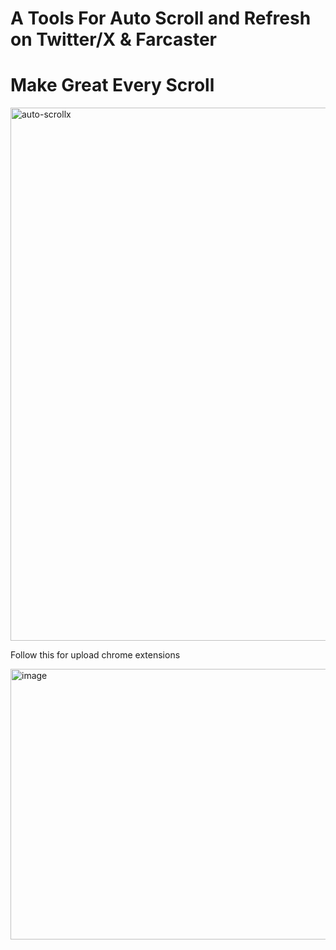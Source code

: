 # A Tools For Auto Scroll and Refresh on Twitter/X & Farcaster

# Make Great Every Scroll

<img width="1422" height="853" alt="auto-scrollx" src="https://github.com/user-attachments/assets/454bc5b4-2ad7-491c-ab54-a4a43aafa6ce" />



Follow this for upload chrome extensions

<img width="1439" height="433" alt="image" src="https://github.com/user-attachments/assets/16f8820b-4c54-4c37-8a42-0a06fb242833" />


